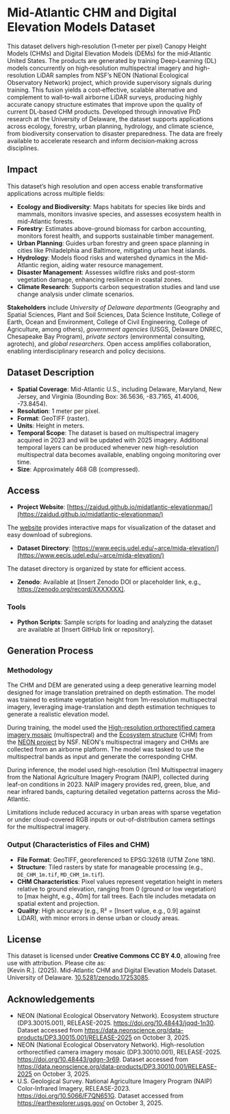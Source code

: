 # Mid-Atlantic CHM and Digital Elevation Models Dataset

This dataset delivers high‑resolution (1‑meter per pixel) Canopy Height Models (CHMs) and Digital Elevation Models (DEMs) for the mid‑Atlantic United States. The products are generated by training Deep‑Learning (DL) models concurrently on high‑resolution multispectral imagery and high-resolution LiDAR samples from NSF’s NEON (National Ecological Observatory Network) project, which provide supervisory signals during training. This fusion yields a cost‑effective, scalable alternative and complement to wall‑to‑wall airborne LiDAR surveys, producing highly accurate canopy structure estimates that improve upon the quality of current DL‑based CHM products. Developed through innovative PhD research at the University of Delaware, the dataset supports applications across ecology, forestry, urban planning, hydrology, and climate science, from biodiversity conservation to disaster preparedness. The data are freely available to accelerate research and inform decision‑making across disciplines. 

## Impact

This dataset’s high resolution and open access enable transformative applications across multiple fields:
- **Ecology and Biodiversity**: Maps habitats for species like birds and mammals, monitors invasive species, and assesses ecosystem health in mid-Atlantic forests.
- **Forestry**: Estimates above-ground biomass for carbon accounting, monitors forest health, and supports sustainable timber management.
- **Urban Planning**: Guides urban forestry and green space planning in cities like Philadelphia and Baltimore, mitigating urban heat islands.
- **Hydrology**: Models flood risks and watershed dynamics in the Mid-Atlantic region, aiding water resource management.
- **Disaster Management**: Assesses wildfire risks and post-storm vegetation damage, enhancing resilience in coastal zones.
- **Climate Research**: Supports carbon sequestration studies and land use change analysis under climate scenarios.

**Stakeholders** include _University of Delaware departments_ (Geography and Spatial Sciences, Plant and Soil Sciences, Data Science Institute, College of Earth, Ocean and Environment, College of Civil Engineering, College of Agriculture, among others), _government agencies_ (USGS, Delaware DNREC, Chesapeake Bay Program), _private sectors_ (environmental consulting, agrotech), and _global researchers_. Open access amplifies collaboration, enabling interdisciplinary research and policy decisions. 

## Dataset Description

- **Spatial Coverage**: Mid-Atlantic U.S., including Delaware, Maryland, New Jersey, and Virginia (Bounding Box: 36.5636, -83.7165, 41.4006, -73.8454).
- **Resolution**: 1 meter per pixel.
- **Format**: GeoTIFF (raster).
- **Units**: Height in meters.
- **Temporal Scope**: The dataset is based on multispectral imagery acquired in 2023 and will be updated with 2025 imagery. Additional temporal layers can be produced whenever new high-resolution multispectral data becomes available, enabling ongoing monitoring over time.
- **Size**: Approximately 468 GB (compressed).

## Access

- **Project Website**: [https://zaidud.github.io/midatlantic-elevationmap/](https://zaidud.github.io/midatlantic-elevationmap/)

The [website](https://zaidud.github.io/midatlantic-elevationmap/) provides interactive maps for visualization of the dataset and easy download of subregions.
- **Dataset Directory**: [https://www.eecis.udel.edu/~arce/mida-elevation/](https://www.eecis.udel.edu/~arce/mida-elevation/)

The dataset directory is organized by state for efficient access.

- **Zenodo**: Available at [Insert Zenodo DOI or placeholder link, e.g., https://zenodo.org/record/XXXXXXX].

### Tools

- **Python Scripts**: Sample scripts for loading and analyzing the dataset are available at [Insert GitHub link or repository].

## Generation Process

### Methodology

The CHM and DEM are generated using a deep generative learning model designed for image translation pretrained on depth estimation. The model was trained to estimate vegetation height from 1m-resolution multispectral imagery, leveraging image-translation and depth estimation techniques to generate a realistic elevation model.

During training, the model used the [High-resolution orthorectified camera imagery mosaic](https://data.neonscience.org/data-products/DP3.30010.001) (multispectral) and the [Ecosystem structure](https://data.neonscience.org/data-products/DP3.30015.001) (CHM) from the [NEON project](https://data.neonscience.org/) by NSF. NEON's multispectral imagery and CHMs are collected from an airborne platform.
The model was tasked to use the multispectral bands as input and generate the corresponding CHM.

During inference, the model used high-resolution (1m) Multispectral imagery from the National Agriculture Imagery Program (NAIP), collected during leaf-on conditions in 2023. NAIP imagery provides red, green, blue, and near infrared bands, capturing detailed vegetation patterns across the Mid-Atlantic.

Limitations include reduced accuracy in urban areas with sparse vegetation or under cloud-covered RGB inputs or out-of-distribution camera settings for the multispectral imagery.

### Output (Characteristics of Files and CHM)

- **File Format**: GeoTIFF, georeferenced to EPSG:32618 (UTM Zone 18N).
- **Structure**: Tiled rasters by state for manageable processing (e.g., `DE_CHM_1m.tif`, `MD_CHM_1m.tif`).
- **CHM Characteristics**: Pixel values represent vegetation height in meters relative to ground elevation, ranging from 0 (ground or low vegetation) to [max height, e.g., 40m] for tall trees. Each tile includes metadata on spatial extent and projection.
- **Quality**: High accuracy (e.g., R² = [Insert value, e.g., 0.9] against LiDAR), with minor errors in dense urban or cloudy areas.

## License

This dataset is licensed under **Creative Commons CC BY 4.0**, allowing free use with attribution. Please cite as:  
[Kevin R.]. (2025). Mid-Atlantic CHM and Digital Elevation Models Dataset. University of Delaware. [10.5281/zenodo.17253085](10.5281/zenodo.17253085
).

## Acknowledgements

 - NEON (National Ecological Observatory Network). Ecosystem structure (DP3.30015.001), RELEASE-2025. https://doi.org/10.48443/jqqd-1n30. Dataset accessed from https://data.neonscience.org/data-products/DP3.30015.001/RELEASE-2025 on October 3, 2025.
 - NEON (National Ecological Observatory Network). High-resolution orthorectified camera imagery mosaic (DP3.30010.001), RELEASE-2025. https://doi.org/10.48443/gdgn-3r69. Dataset accessed from https://data.neonscience.org/data-products/DP3.30010.001/RELEASE-2025 on October 3, 2025.
 - U.S. Geological Survey. National Agriculture Imagery Program (NAIP) Color-Infrared Imagery, RELEASE-2023. https://doi.org/10.5066/F7QN651G. Dataset accessed from https://earthexplorer.usgs.gov/ on October 3, 2025.
